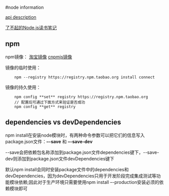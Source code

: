 #node information

[api description](./nodeApi.md)

[了不起的Node.js读书笔记](./smashingNodejs.md)

## npm 

npm镜像： [淘宝镜像](https://registry.npm.taobao.org) [cnpmjs镜像](http://r.cnpmjs.org)

镜像的临时使用：
```
    npm --registry https://registry.npm.taobao.org install connect
```

镜像的持久使用：
```
    npm config **set** registry https://registry.npm.taobao.org
    // 配置后可通过下面方式来验证是否成功
    npm config **get** registry
```
## dependencies vs devDependencies

npm install在安装node模块时，有两种命令参数可以把它们的信息写入package.json文件：**–-save** 和 **–-save-dev**

--save会把依赖包名称添加到package.json文件dependencies键下，--save-dev则添加到package.json文件devDependencies键下

默认npm install会同时安装package文件中的dependencies和devDependencies，因为devDependencies只用于开发阶段完成集成测试等功能模块依赖;因此对于生产环境只需要使用npm install –-production安装必须的依赖模块即可


